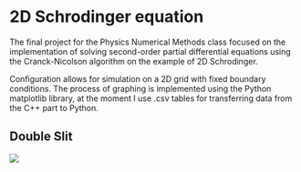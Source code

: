 # 2D Schrodinger equation
The final project for the Physics Numerical Methods class focused on the implementation of solving second-order partial differential equations using the Cranck-Nicolson algorithm on the example of 2D Schrodinger. 

Configuration allows for simulation on a 2D grid with fixed boundary conditions. The process of graphing is implemented using the Python matplotlib library, at the moment I use .csv tables for transferring data from the C++ part to Python.  

## Double Slit
![](https://github.com/MindovgTell/SchrodingerEQ/blob/master/animation.gif)
